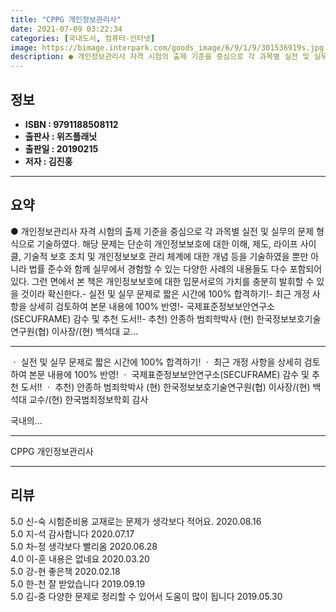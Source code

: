 ```yaml
---
title: "CPPG 개인정보관리사"
date: 2021-07-09 03:22:34
categories: [국내도서, 컴퓨터-인터넷]
image: https://bimage.interpark.com/goods_image/6/9/1/9/301536919s.jpg
description: ● 개인정보관리사 자격 시험의 출제 기준을 중심으로 각 과목별 실전 및 실무의 문제 형식으로 기술하였다. 해당 문제는 단순히 개인정보보호에 대한 이해, 제도, 라이프 사이클, 기술적 보호 조치 및 개인정보보호 관리 체계에 대한 개념 등을 기술하였을 뿐만 아니라 법률 준수와 함께 실무에
---
```


## **정보**

- **ISBN : 9791188508112**
- **출판사 : 위즈플래닛**
- **출판일 : 20190215**
- **저자 : 김진홍**

------



## **요약**

●  개인정보관리사 자격 시험의 출제 기준을 중심으로 각 과목별 실전 및 실무의 문제 형식으로 기술하였다. 해당 문제는 단순히 개인정보보호에 대한 이해, 제도, 라이프 사이클, 기술적 보호 조치 및 개인정보보호 관리 체계에 대한 개념 등을 기술하였을 뿐만 아니라 법률 준수와 함께 실무에서 경험할 수 있는 다양한 사례의 내용들도 다수 포함되어 있다. 그런 면에서 본 책은 개인정보보호에 대한 입문서로의 가치를 충분히 발휘할 수 있을 것이라 확신한다.- 실전 및 실무 문제로 짧은 시간에 100% 합격하기!- 최근 개정 사항을 상세히 검토하여 본문 내용에 100% 반영!- 국제표준정보보안연구소(SECUFRAME) 감수 및 추천 도서!!- 추천) 안종하 범죄학박사 (현) 한국정보보호기술연구원(협) 이사장/(현) 백석대 교...

------

ㆍ 실전 및 실무 문제로 짧은 시간에 100% 합격하기!
ㆍ 최근 개정 사항을 상세히 검토하여 본문 내용에 100% 반영!
ㆍ 국제표준정보보안연구소(SECUFRAME) 감수 및 추천 도서!!
ㆍ 추천) 안종하 범죄학박사 (현) 한국정보보호기술연구원(협) 이사장/(현) 백석대 교수/(현) 한국범죄정보학회 감사 

국내의... 

------


CPPG 개인정보관리사 

------


## **리뷰** 

5.0 신-숙 시험준비용 교재로는 문제가 생각보다 적어요. 2020.08.16 <br/>5.0 지-석 감사합니다  2020.07.17 <br/>5.0 차-정 생각보다 빨리옴 2020.06.28 <br/>4.0 이-훈 내용은 없네요 2020.03.20 <br/>5.0 강-현 좋은책 2020.02.18 <br/>5.0 한-천 잘 받았습니다 2019.09.19 <br/>5.0 김-중 다양한 문제로 정리할 수 있어서 도움이 많이 됩니다 2019.05.30 <br/>